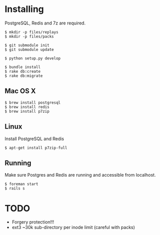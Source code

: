 # Installing

PostgreSQL, Redis and 7z are required.

    $ mkdir -p files/replays
    $ mkdir -p files/packs
    
    $ git submodule init
    $ git submodule update
    
    $ python setup.py develop

    $ bundle install
    $ rake db:create
    $ rake db:migrate

## Mac OS X

    $ brew install postgresql
    $ brew install redis
    $ brew install p7zip

## Linux
Install PostgreSQL and Redis
    
    $ apt-get install p7zip-full

## Running

Make sure Postgres and Redis are running and accessible from localhost.

    $ foreman start
    $ rails s

# TODO

 - Forgery protection!!!
 - ext3 ~30k sub-directory per inode limit (careful with packs)